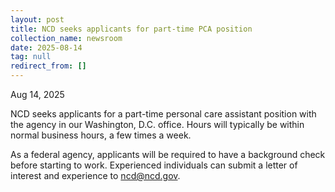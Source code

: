 ```yaml
---
layout: post
title: NCD seeks applicants for part-time PCA position
collection_name: newsroom
date: 2025-08-14
tag: null
redirect_from: []
---
```

Aug 14, 2025


NCD seeks applicants for a part-time personal care assistant position with the agency in our Washington, D.C. office. Hours will typically be within normal business hours, a few times a week.

As a federal agency, applicants will be required to have a background check before starting to work. Experienced individuals can submit a letter of interest and experience to ncd@ncd.gov.
